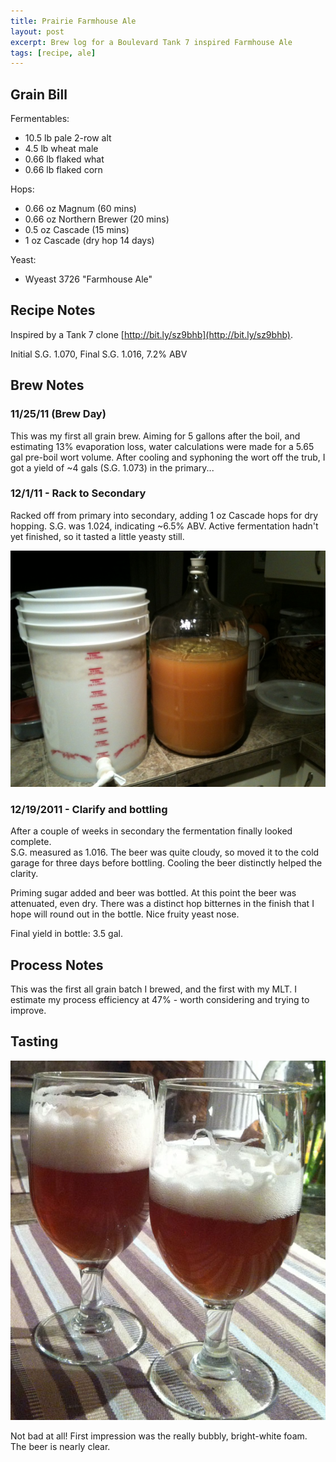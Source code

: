 ```yaml
---
title: Prairie Farmhouse Ale
layout: post
excerpt: Brew log for a Boulevard Tank 7 inspired Farmhouse Ale
tags: [recipe, ale]
---
```


## Grain Bill

Fermentables:

- 10.5 lb pale 2-row alt
- 4.5 lb wheat male
- 0.66 lb flaked what
- 0.66 lb flaked corn

Hops:

- 0.66 oz Magnum (60 mins)
- 0.66 oz Northern Brewer (20 mins)
- 0.5 oz Cascade (15 mins)
- 1 oz Cascade (dry hop 14 days)

Yeast: 

- Wyeast 3726 "Farmhouse Ale"

## Recipe Notes

Inspired by a Tank 7 clone [http://bit.ly/sz9bhb](http://bit.ly/sz9bhb).

Initial S.G. 1.070, Final S.G. 1.016, 7.2% ABV

## Brew Notes
### 11/25/11 (Brew Day)
This was my first all grain brew.  Aiming for 5 gallons after the boil, and 
estimating 13% evaporation loss, water calculations were made for a 5.65 gal 
pre-boil wort volume.  After cooling and syphoning the wort off the trub, I got
a yield of ~4 gals (S.G. 1.073) in the primary...  

### 12/1/11 - Rack to Secondary
Racked off from primary into secondary, adding 1 oz Cascade hops for dry hopping.
S.G. was 1.024, indicating ~6.5% ABV.  Active fermentation hadn't yet finished, 
so it tasted a little yeasty still.  

![Racked to secondary fermenter](/assets/images/2011-11-25/rack_to_secondary.jpg "Racked to secondary fermenter")

### 12/19/2011 - Clarify and bottling
After a couple of weeks in secondary the fermentation finally looked complete.  
S.G. measured as 1.016.  The beer was quite cloudy, so moved it to the cold garage 
for three days before bottling.  Cooling the beer distinctly helped the clarity.

Priming sugar added and beer was bottled.  At this point the beer was attenuated, 
even dry.  There was a distinct hop bitternes in the finish that I hope will round 
out in the bottle.  Nice fruity yeast nose.

Final yield in bottle: 3.5 gal.

## Process Notes
This was the first all grain batch I brewed, and the first with my MLT.  I estimate 
my process efficiency at 47% - worth considering and trying to improve.  

## Tasting

![First taste](/assets/images/2011-11-25/first_taste.JPG "First taste")

Not bad at all!  First impression was the really bubbly, bright-white foam.  The
beer is nearly clear.  

